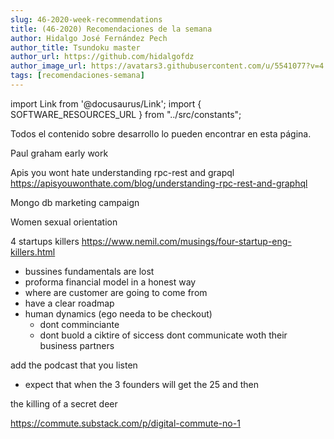 ```yaml
---
slug: 46-2020-week-recommendations
title: (46-2020) Recomendaciones de la semana
author: Hidalgo José Fernández Pech
author_title: Tsundoku master 
author_url: https://github.com/hidalgofdz
author_image_url: https://avatars3.githubusercontent.com/u/5541077?v=4
tags: [recomendaciones-semana]
---
```


import Link from '@docusaurus/Link';
import { SOFTWARE_RESOURCES_URL } from "../src/constants";


<!--truncate-->

Todos el contenido sobre desarrollo lo pueden encontrar en esta <Link to={SOFTWARE_RESOURCES_URL}>página</Link>.


Paul graham early work

Apis you wont hate understanding rpc-rest and grapql
https://apisyouwonthate.com/blog/understanding-rpc-rest-and-graphql

Mongo db marketing campaign

Women sexual orientation

4 startups killers
https://www.nemil.com/musings/four-startup-eng-killers.html


- bussines fundamentals are lost
- proforma financial model in a honest way
- where are customer are going to come from
- have a clear roadmap 
- human dynamics (ego needa to be checkout)
  - dont comminciante
  - dont buold a ciktire of siccess
  dont communicate woth their business partners

add the podcast that you listen

- expect that when the 3 founders will get the 25 and then 


the killing of a secret deer


https://commute.substack.com/p/digital-commute-no-1


